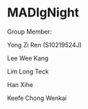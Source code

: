 # MADIgNight
Group Member:

Yong Zi Ren (S10219524J)

Lee Wee Kang

Lim Long Teck

Han Xihe

Keefe Chong Wenkai
